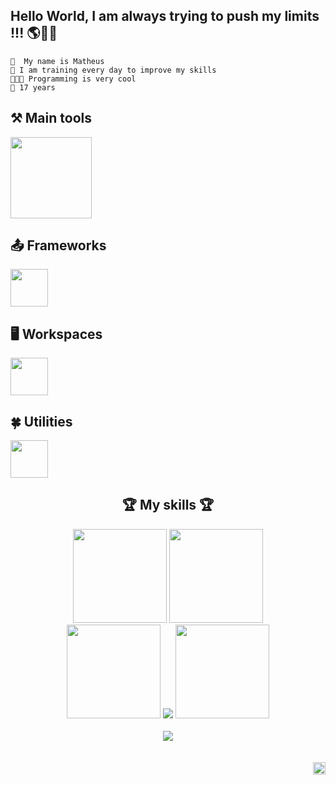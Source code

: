 
## Hello World, I am always trying to push my limits !!! 🌎👋🏼

<div width="100">
        
    👤  My name is Matheus
    💪 I am training every day to improve my skills
    👨🏽‍💻 Programming is very cool
    📆 17 years
           
  </div>
  

## ⚒️ Main tools
<a href="https://skillicons.dev">
    <img src="https://skillicons.dev/icons?i=html,css,js,php,cpp,cs,java,arduino,mysql,sqlite,mongodb&perline=6" height="130"/>
</a>

## 📤 Frameworks
<a href="https://skillicons.dev">
    <img src="https://skillicons.dev/icons?i=bootstrap,tailwind,nodejs,dotnet,react" height="60"/>
</a>

## 🖥️ Workspaces
<a href="https://skillicons.dev">
    <img src="https://skillicons.dev/icons?i=vscode,visualstudio,sublime,replit,unity" height="60"/>
</a>

## 🍀 Utilities
<a href="https://skillicons.dev">
    <img src="https://skillicons.dev/icons?i=linux,mint,windows" height="60"/>
</a>

<div align="center">
<h2>🏆  My skills  🏆</h2>

<img height="150em" src="https://github-readme-stats.vercel.app/api?username=MathFerreiraDev&theme=merko&show_icons=true">
<img height="150em" src="https://github-readme-stats.vercel.app/api/top-langs/?username=MathFerreiraDev&theme=merko&hide_border=false&include_all_commits=false&count_private=false&layout=compact"><br>
<img height="150em" src="https://www.fightersgeneration.com/characters/dio-standing2.gif">
<img src="https://streak-stats.demolab.com?user=MathFerreiraDev&theme=gotham&locale=pt_BR&date_format=j%20M%5B%20Y%5D&mode=weekly&border=315612&background=000000">
<img height="150em" src="https://art.ngfiles.com/comments/129000/iu_129688_8024736.gif">
</div>

<br>

<div align="center">
  <img align="center" margin="2" src="https://github-profile-trophy.vercel.app/?username=MathFerreiraDev&column=7&margin-w=10&margin-h=15&theme=gruvbox&no-frame=true&title=-Experience">
</div>

<br>
<br>

<img height="20" align="right" src="https://komarev.com/ghpvc/?username=MathFerreiraDev">
